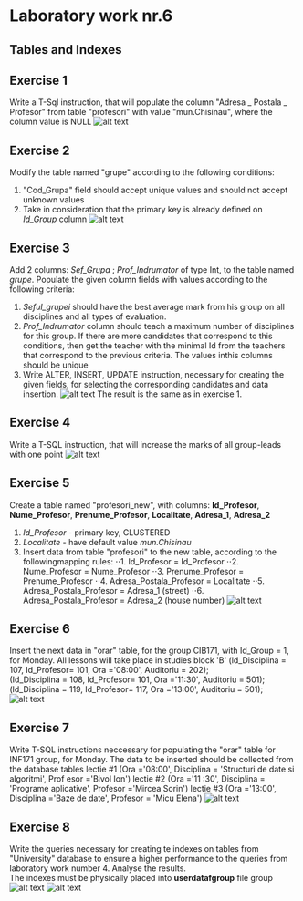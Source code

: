 # Laboratory work nr.6
## Tables and Indexes

## Exercise 1 
Write a T-Sql instruction, that will populate the column "Adresa _ Postala _ Profesor" from table "profesori" with value "mun.Chisinau",
where the column value is NULL
![alt text](results/ex1.PNG "Logo Title Text 1")

## Exercise 2
Modify the table named "grupe" according to the following conditions:
  1. "Cod_Grupa" field should accept unique values and should not accept unknown values
  2. Take in consideration that the primary key is already defined on *Id_Group* column
![alt text](results/ex2.PNG "Logo Title Text 1")

## Exercise 3
Add 2 columns: *Sef_Grupa* ; *Prof_Indrumator* of type Int, to the table named *grupe*. Populate the given column fields with values according to the following
criteria:
1. *Seful_grupei* should have the best average mark from his group  on all disciplines and all types of evaluation.
2. *Prof_Indrumator* column should teach a maximum number of disciplines for this group. If there are more candidates that correspond to 
this conditions, then get the teacher with the minimal Id from the teachers that correspond to the previous criteria. The values inthis columns should be unique
3. Write ALTER, INSERT, UPDATE instruction, necessary for creating the given fields, for selecting the corresponding candidates and  data insertion.
![alt text](results/ex3.PNG "Logo Title Text 1")
The result is the same as in exercise 1.

## Exercise 4
Write a T-SQL instruction, that will increase the marks of all group-leads with one point 
  ![alt text](results/ex4.PNG "Logo Title Text 1")

## Exercise 5
Create a table named "profesori_new", with columns: **Id_Profesor**, **Nume_Profesor**, **Prenume_Profesor**, **Localitate**, **Adresa_1**, 
**Adresa_2**
1. *Id_Profesor* - primary key, CLUSTERED
2. *Localitate* - have default value *mun.Chisinau*
3. Insert data from table "profesori" to the new table, according to the followingmapping rules:
 ⋅⋅1. Id_Profesor = Id_Profesor
 ⋅⋅2. Nume_Profesor = Nume_Profesor
 ⋅⋅3. Prenume_Profesor = Prenume_Profesor
 ⋅⋅4. Adresa_Postala_Profesor = Localitate
 ⋅⋅5. Adresa_Postala_Profesor = Adresa_1 (street)
 ⋅⋅6. Adresa_Postala_Profesor = Adresa_2 (house number)
 ![alt text](results/ex5.PNG "Logo Title Text 1")
 
 ## Exercise 6 
 Insert the next data in "orar" table, for the group CIB171, with Id_Group = 1, for Monday. All lessons will take place in studies block 'B' 
(ld_Disciplina = 107, Id_Profesor= 101, Ora ='08:00', Auditoriu = 202); </br>
(Id_Disciplina = 108, Id_Profesor= 101, Ora ='11:30', Auditoriu = 501);</br>
(ld_Disciplina = 119, Id_Profesor= 117, Ora ='13:00', Auditoriu = 501);</br>
![alt text](results/ex6.PNG "Logo Title Text 1")

## Exercise 7 
Write T-SQL instructions  neccessary for populating the "orar" table for INF171 group, for Monday. The data to be inserted should be collected from the database tables
lectie #1 (Ora ='08:00', Disciplina = 'Structuri de date si algoritmi', Prof esor ='Bivol Ion') 
lectie #2 (Ora ='11 :30', Disciplina = 'Programe aplicative', Profesor ='Mircea Sorin') 
lectie #3 (Ora ='13:00', Disciplina ='Baze de date', Profesor = 'Micu Elena') 
![alt text](results/ex7.PNG "Logo Title Text 1")

## Exercise 8
Write the queries necessary for creating te indexes  on tables from "University" database to ensure a higher performance to the queries from laboratory 
work number 4. Analyse the results.</br>
The indexes must be physically placed into **userdatafgroup** file group 
![alt text](results/withoutIdx.PNG "Logo Title Text 1")
![alt text](results/index.PNG "Logo Title Text 1")

